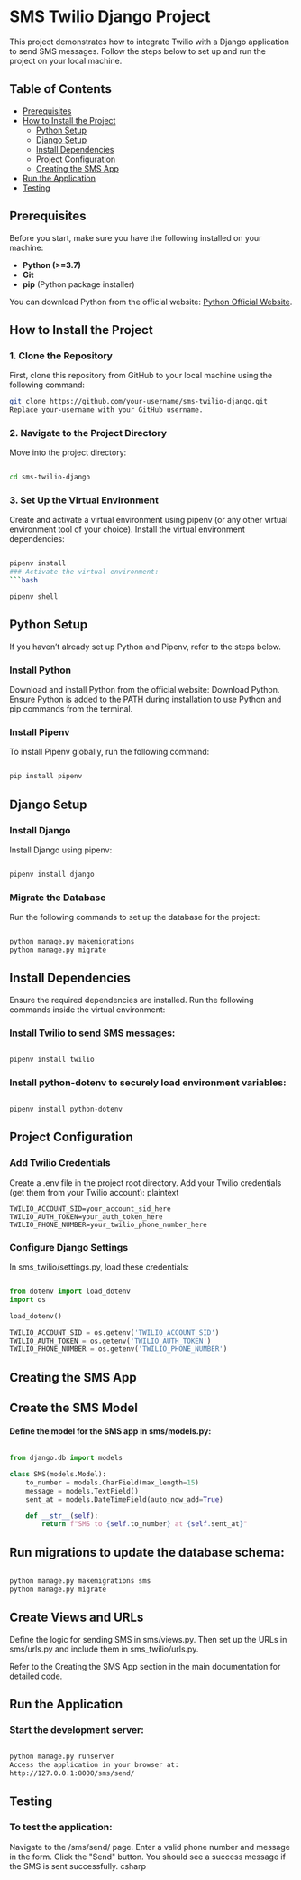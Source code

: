 # SMS Twilio Django Project

This project demonstrates how to integrate Twilio with a Django application to send SMS messages. Follow the steps below to set up and run the project on your local machine.

## Table of Contents
- [Prerequisites](#prerequisites)
- [How to Install the Project](#how-to-install-the-project)
  - [Python Setup](#python-setup)
  - [Django Setup](#django-setup)
  - [Install Dependencies](#install-dependencies)
  - [Project Configuration](#project-configuration)
  - [Creating the SMS App](#creating-the-sms-app)
- [Run the Application](#run-the-application)
- [Testing](#testing)

## Prerequisites
Before you start, make sure you have the following installed on your machine:
- **Python (>=3.7)**
- **Git**
- **pip** (Python package installer)

You can download Python from the official website: [Python Official Website](https://www.python.org/).

## How to Install the Project

### 1. Clone the Repository
First, clone this repository from GitHub to your local machine using the following command:
```bash
git clone https://github.com/your-username/sms-twilio-django.git
Replace your-username with your GitHub username.
```

### 2. Navigate to the Project Directory
Move into the project directory:

```bash

cd sms-twilio-django
```
### 3. Set Up the Virtual Environment
Create and activate a virtual environment using pipenv (or any other virtual environment tool of your choice). Install the virtual environment dependencies:

```bash

pipenv install
### Activate the virtual environment:
```bash

pipenv shell
```
## Python Setup
If you haven’t already set up Python and Pipenv, refer to the steps below.

### Install Python
Download and install Python from the official website: Download Python.
Ensure Python is added to the PATH during installation to use Python and pip commands from the terminal.

### Install Pipenv
To install Pipenv globally, run the following command:

```bash

pip install pipenv
```
## Django Setup
### Install Django
Install Django using pipenv:

```bash

pipenv install django
```
### Migrate the Database
Run the following commands to set up the database for the project:

```bash

python manage.py makemigrations
python manage.py migrate
```
## Install Dependencies
Ensure the required dependencies are installed. Run the following commands inside the virtual environment:

### Install Twilio to send SMS messages:

```bash

pipenv install twilio
```
### Install python-dotenv to securely load environment variables:

```bash

pipenv install python-dotenv
```
## Project Configuration
### Add Twilio Credentials
Create a .env file in the project root directory.
Add your Twilio credentials (get them from your Twilio account):
plaintext
```
TWILIO_ACCOUNT_SID=your_account_sid_here
TWILIO_AUTH_TOKEN=your_auth_token_here
TWILIO_PHONE_NUMBER=your_twilio_phone_number_here
```
### Configure Django Settings
In sms_twilio/settings.py, load these credentials:

```python

from dotenv import load_dotenv
import os

load_dotenv()

TWILIO_ACCOUNT_SID = os.getenv('TWILIO_ACCOUNT_SID')
TWILIO_AUTH_TOKEN = os.getenv('TWILIO_AUTH_TOKEN')
TWILIO_PHONE_NUMBER = os.getenv('TWILIO_PHONE_NUMBER')
```
## Creating the SMS App
## Create the SMS Model
#### Define the model for the SMS app in sms/models.py:
```python

from django.db import models

class SMS(models.Model):
    to_number = models.CharField(max_length=15)
    message = models.TextField()
    sent_at = models.DateTimeField(auto_now_add=True)

    def __str__(self):
        return f"SMS to {self.to_number} at {self.sent_at}"
```
## Run migrations to update the database schema:

```bash

python manage.py makemigrations sms
python manage.py migrate
```
## Create Views and URLs
Define the logic for sending SMS in sms/views.py. Then set up the URLs in sms/urls.py and include them in sms_twilio/urls.py.

Refer to the Creating the SMS App section in the main documentation for detailed code.

## Run the Application
### Start the development server:

```bash

python manage.py runserver
Access the application in your browser at:
http://127.0.0.1:8000/sms/send/
```
## Testing
### To test the application:

Navigate to the /sms/send/ page.
Enter a valid phone number and message in the form.
Click the "Send" button. You should see a success message if the SMS is sent successfully.
csharp

